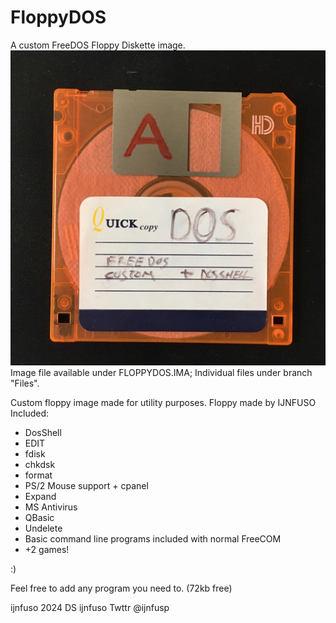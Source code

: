 # FloppyDOS
A custom FreeDOS Floppy Diskette image.
![alt text](https://github.com/ijnfuso/floppydos/blob/images/IMG_1650.jpg?raw=true)
Image file available under FLOPPYDOS.IMA;
Individual files under branch "Files".

Custom floppy image made for utility purposes.
Floppy made by IJNFUSO 
Included:
- DosShell
- EDIT
- fdisk
- chkdsk
- format
- PS/2 Mouse support + cpanel
- Expand
- MS Antivirus
- QBasic
- Undelete
- Basic command line programs included with normal FreeCOM
- +2 games! 

:)

Feel free to add any program you need to. (72kb free)

ijnfuso 2024
DS ijnfuso
Twttr @ijnfusp
